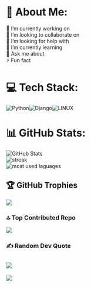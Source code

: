 # 💫 About Me:
🔭 I’m currently working on<br>👯 I’m looking to collaborate on<br>🤝 I’m looking for help with<br>🌱 I’m currently learning<br>💬 Ask me about<br>⚡ Fun fact


# 💻 Tech Stack:
![Python](https://img.shields.io/badge/python-3670A0?style=for-the-badge&logo=python&logoColor=ffdd54)![Django](https://img.shields.io/badge/django-%23092E20.svg?style=for-the-badge&logo=django&logoColor=white)![LINUX](https://img.shields.io/badge/Linux-FCC624?style=for-the-badge&logo=linux&logoColor=black)
# 📊 GitHub Stats:
<div class="glass-effect">
    <img src="https://github-readme-stats.vercel.app/api?username=mostafakavand&theme=city_light&hide_border=false&include_all_commits=true&count_private=true" alt="GitHub Stats"><br/>
<img src="https://github-readme-streak-stats.herokuapp.com/?user=mostafakavand&theme=city_light&hide_border=false" alt="streak"><br/>
<img src="https://github-readme-stats.vercel.app/api/top-langs/?username=mostafakavand&theme=city_light&hide_border=false&include_all_commits=true&count_private=true&layout=compact" alt="most used laguages"><br/>
</div>

## 🏆 GitHub Trophies
![](https://github-profile-trophy.vercel.app/?username=mostafakavand&theme=algolia&no-frame=false&no-bg=true&margin-w=4)

### 🔝 Top Contributed Repo
![](https://github-contributor-stats.vercel.app/api?username=mostafakavand&limit=5&theme=discord&combine_all_yearly_contributions=true)

### ✍️ Random Dev Quote
![](https://quotes-github-readme.vercel.app/api?type=vetical&theme=light)
---
[![](https://visitcount.itsvg.in/api?id=mostafakavand&icon=6&color=12)](https://visitcount.itsvg.in)

<!-- Proudly created with GPRM ( https://gprm.itsvg.in ) -->

